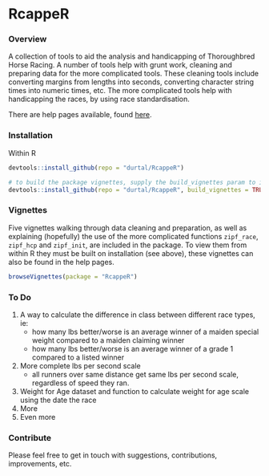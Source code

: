 RcappeR
========

### Overview
A collection of tools to aid the analysis and handicapping of Thoroughbred Horse Racing.  A number of tools help with grunt work, cleaning and preparing data for the more complicated tools.  These cleaning tools include converting margins from lengths into seconds, converting character string times into numeric times, etc.  The more complicated tools help with handicapping the races, by using race standardisation.

There are help pages available, found [here](http://durtal.github.io/RcappeR).

### Installation
Within R
```R
devtools::install_github(repo = "durtal/RcappeR")

# to build the package vignettes, supply the build_vignettes param to install_github
devtools::install_github(repo = "durtal/RcappeR", build_vignettes = TRUE)
```

### Vignettes
Five vignettes walking through data cleaning and preparation, as well as explaining (hopefully) the use of the more complicated functions `zipf_race`, `zipf_hcp` and `zipf_init`, are included in the package.  To view them from within R they must be built on installation (see above), these vignettes can also be found in the help pages.

```R
browseVignettes(package = "RcappeR")
```

### To Do
1. A way to calculate the difference in class between different race types, ie:
    * how many lbs better/worse is an average winner of a maiden special weight compared to a maiden claiming winner
    * how many lbs better/worse is an average winner of a grade 1 compared to a listed winner
2. More complete lbs per second scale
    * all runners over same distance get same lbs per second scale, regardless of speed they ran.
3. Weight for Age dataset and function to calculate weight for age scale using the date the race
4. More
5. Even more

### Contribute

Please feel free to get in touch with suggestions, contributions, improvements, etc.
